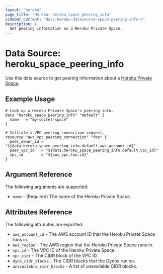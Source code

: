 ```yaml
---
layout: "heroku"
page_title: "Heroku: heroku_space_peering_info"
sidebar_current: "docs-heroku-datasource-space-peering-info-x"
description: |-
  Get peering information on a Heroku Private Space.
---
```


# Data Source: heroku_space_peering_info

Use this data source to get peering information about a [Heroku Private Space](https://www.heroku.com/private-spaces).

## Example Usage

```hcl
# Look up a Heroku Private Space's peering info. 
data "heroku_space_peering_info" "default" {
  name   = "my-secret-space"
}

# Initiate a VPC peering connection request.
resource "aws_vpc_peering_connection" "foo" {
  peer_owner_id = "${data.heroku_space_peering_info.default.aws_account_id}"
  peer_vpc_id   = "${data.heroku_space_peering_info.default.vpc_id}"
  vpc_id        = "${aws_vpc.foo.id}"
}
```

## Argument Reference

The following arguments are supported:

* `name` - (Required) The name of the Heroku Private Space.

## Attributes Reference

The following attributes are exported:

* `aws_account_id` - The AWS account ID that the Heroku Private Space runs in.
* `aws_region` - The AWS region that the Heroku Private Space runs in.
* `vpc_id` - The VPC ID of the Heroku Private Space.
* `vpc_cidr` - The CIDR block of the VPC ID.
* `dyno_cidr_blocks` - The CIDR blocks that the Dynos run on.
* `unavailable_cidr_blocks` - A list of unavailable CIDR blocks.
